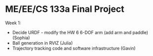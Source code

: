 # ME/EE/CS 133a Final Project

Week 1:

- Decide URDF - modify the HW 6 6-DOF arm (add arm and paddle) (Sophia)
- Ball generation in RVIZ (Julia)
- Trajectory tracking code and software infrastructure (Gavin)
